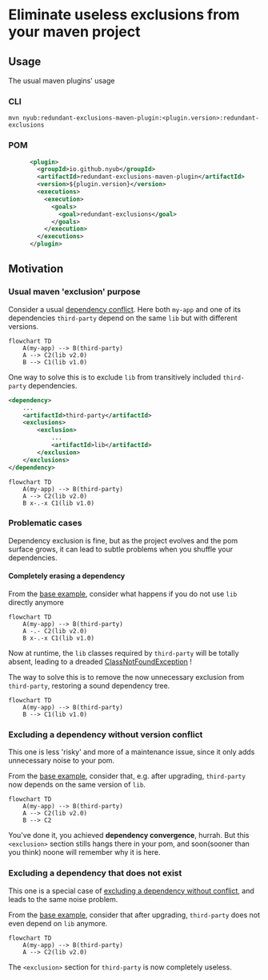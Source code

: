 # Eliminate useless exclusions from your maven project

## Usage

The usual maven plugins' usage

### CLI

`mvn nyub:redundant-exclusions-maven-plugin:<plugin.version>:redundant-exclusions`

### POM

```xml ydoc.example=src/it/valid/pom.xml ydoc.template=pom_plugins
      <plugin>
        <groupId>io.github.nyub</groupId>
        <artifactId>redundant-exclusions-maven-plugin</artifactId>
        <version>${plugin.version}</version>
        <executions>
          <execution>
            <goals>
              <goal>redundant-exclusions</goal>
            </goals>
          </execution>
        </executions>
      </plugin>
```

## Motivation

### Usual maven 'exclusion' purpose

Consider a usual [dependency conflict](https://maven.apache.org/enforcer/enforcer-rules/dependencyConvergence.html). Here both `my-app` and one of its dependencies `third-party` depend on the same `lib` but with different versions.

```mermaid
flowchart TD
    A(my-app) --> B(third-party)
    A --> C2(lib v2.0)
    B --> C1(lib v1.0)
```

One way to solve this is to exclude `lib` from transitively included `third-party` dependencies.

```xml
<dependency>
    ...
    <artifactId>third-party</artifactId>
    <exclusions>
        <exclusion>
            ...
            <artifactId>lib</artifactId>
        </exclusion>
    </exclusions>
</dependency>
```

```mermaid
flowchart TD
    A(my-app) --> B(third-party)
    A --> C2(lib v2.0)
    B x-.-x C1(lib v1.0)
```

### Problematic cases

Dependency exclusion is fine, but as the project evolves and the pom surface grows, it can lead to subtle problems when you shuffle your dependencies.

#### Completely erasing a dependency

From the [base example](#usual-maven-exclusion-purpose), consider what happens if you do not use `lib` directly anymore

```mermaid
flowchart TD
    A(my-app) --> B(third-party)
    A -.- C2(lib v2.0)
    B x-.-x C1(lib v1.0)
```

Now at runtime, the `lib` classes required by `third-party` will be totally absent, leading to a dreaded [ClassNotFoundException](https://docs.oracle.com/en/java/javase/22/docs/api/java.base/java/lang/ClassNotFoundException.html) !

The way to solve this is to remove the now unnecessary exclusion from `third-party`, restoring a sound dependency tree.

```mermaid
flowchart TD
    A(my-app) --> B(third-party)
    B --> C1(lib v1.0)
```

### Excluding a dependency without version conflict

This one is less 'risky' and more of a maintenance issue, since it only adds unnecessary noise to your pom.

From the [base example](#usual-maven-exclusion-purpose), consider that, e.g. after upgrading, `third-party` now depends on the same version of `lib`.

```mermaid
flowchart TD
    A(my-app) --> B(third-party)
    A --> C2(lib v2.0)
    B --> C2
```

You've done it, you achieved **dependency convergence**, hurrah. But this `<exclusion>` section stills hangs there in your pom, and soon(sooner than you think) noone will remember why it is here.

### Excluding a dependency that does not exist

This one is a special case of [excluding a dependency without conflict](#excluding-a-dependency-without-version-conflict), and leads to the same noise problem.

From the [base example](#excluding-a-dependency-without-version-conflict), consider that after upgrading, `third-party` does not even depend on `lib` anymore.

```mermaid
flowchart TD
    A(my-app) --> B(third-party)
    A --> C2(lib v2.0)
```

The `<exclusion>` section for `third-party` is now completely useless.